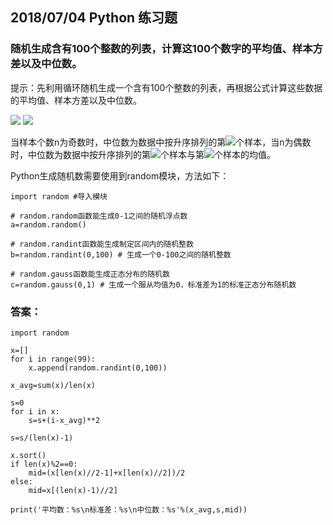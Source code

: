 ## 2018/07/04 Python 练习题

### **随机生成含有100个整数的列表，计算这100个数字的平均值、样本方差以及中位数。**

提示：先利用循环随机生成一个含有100个整数的列表，再根据公式计算这些数据的平均值、样本方差以及中位数。

<img src="http://latex.codecogs.com/gif.latex?\overline{x}=\frac{{}\sum_{i=1}^{n}{x_i}}{n}" />
<img src="http://latex.codecogs.com/gif.latex?s^2=\frac{{}\sum_{i=1}^{n}{(x_i-\overline{x})^2}}{n-1}" />

当样本个数n为奇数时，中位数为数据中按升序排列的第<img src="http://latex.codecogs.com/gif.latex?\frac{n+1}{2}" />个样本，当n为偶数时，中位数为数据中按升序排列的第<img src="http://latex.codecogs.com/gif.latex?\frac{n}{2}" />个样本与第<img src="http://latex.codecogs.com/gif.latex?\frac{n}{2}+1" />个样本的均值。

Python生成随机数需要使用到random模块，方法如下：

    import random #导入模块

    # random.random函数能生成0-1之间的随机浮点数
    a=random.random() 

    # random.randint函数能生成制定区间内的随机整数
    b=random.randint(0,100) # 生成一个0-100之间的随机整数

    # random.gauss函数能生成正态分布的随机数
    c=random.gauss(0,1) # 生成一个服从均值为0，标准差为1的标准正态分布随机数


### 答案：

    import random

    x=[]
    for i in range(99):
        x.append(random.randint(0,100))

    x_avg=sum(x)/len(x)

    s=0
    for i in x:
        s=s+(i-x_avg)**2

    s=s/(len(x)-1)

    x.sort()
    if len(x)%2==0:
        mid=(x[len(x)//2-1]+x[len(x)//2])/2
    else:
        mid=x[(len(x)-1)//2]

    print('平均数：%s\n标准差：%s\n中位数：%s'%(x_avg,s,mid))
